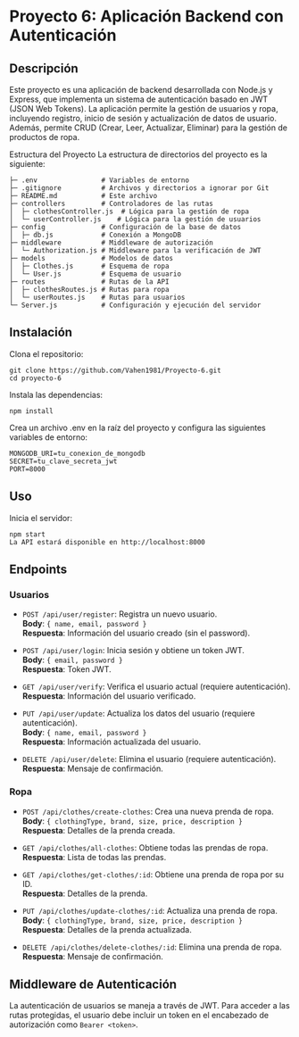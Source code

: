 # Proyecto 6: Aplicación Backend con Autenticación
## Descripción
Este proyecto es una aplicación de backend desarrollada con Node.js y Express, que implementa un sistema de autenticación basado en JWT (JSON Web Tokens). La aplicación permite la gestión de usuarios y ropa, incluyendo registro, inicio de sesión y actualización de datos de usuario. Además, permite CRUD (Crear, Leer, Actualizar, Eliminar) para la gestión de productos de ropa.

Estructura del Proyecto
La estructura de directorios del proyecto es la siguiente:
```
├─ .env                # Variables de entorno
├─ .gitignore          # Archivos y directorios a ignorar por Git
├─ README.md           # Este archivo
├─ controllers         # Controladores de las rutas
│  ├─ clothesController.js  # Lógica para la gestión de ropa
│  └─ userController.js    # Lógica para la gestión de usuarios
├─ config              # Configuración de la base de datos
│  ├─ db.js            # Conexión a MongoDB
├─ middleware          # Middleware de autorización
│  └─ Authorization.js # Middleware para la verificación de JWT
├─ models              # Modelos de datos
│  ├─ Clothes.js       # Esquema de ropa
│  └─ User.js          # Esquema de usuario
├─ routes              # Rutas de la API
│  ├─ clothesRoutes.js # Rutas para ropa
│  └─ userRoutes.js    # Rutas para usuarios
└─ Server.js           # Configuración y ejecución del servidor
```

## Instalación
Clona el repositorio:

```
git clone https://github.com/Vahen1981/Proyecto-6.git
cd proyecto-6
```

Instala las dependencias:
```
npm install
```

Crea un archivo .env en la raíz del proyecto y configura las siguientes variables de entorno:

```
MONGODB_URI=tu_conexion_de_mongodb
SECRET=tu_clave_secreta_jwt
PORT=8000
```

## Uso
Inicia el servidor:
```
npm start
La API estará disponible en http://localhost:8000
```

## Endpoints
### Usuarios

- `POST /api/user/register`: Registra un nuevo usuario.  
  **Body**: `{ name, email, password }`  
  **Respuesta**: Información del usuario creado (sin el password).

- `POST /api/user/login`: Inicia sesión y obtiene un token JWT.  
  **Body**: `{ email, password }`  
  **Respuesta**: Token JWT.

- `GET /api/user/verify`: Verifica el usuario actual (requiere autenticación).  
  **Respuesta**: Información del usuario verificado.

- `PUT /api/user/update`: Actualiza los datos del usuario (requiere autenticación).  
  **Body**: `{ name, email, password }`  
  **Respuesta**: Información actualizada del usuario.

- `DELETE /api/user/delete`: Elimina el usuario (requiere autenticación).  
  **Respuesta**: Mensaje de confirmación.

### Ropa

- `POST /api/clothes/create-clothes`: Crea una nueva prenda de ropa.  
  **Body**: `{ clothingType, brand, size, price, description }`  
  **Respuesta**: Detalles de la prenda creada.

- `GET /api/clothes/all-clothes`: Obtiene todas las prendas de ropa.  
  **Respuesta**: Lista de todas las prendas.

- `GET /api/clothes/get-clothes/:id`: Obtiene una prenda de ropa por su ID.  
  **Respuesta**: Detalles de la prenda.

- `PUT /api/clothes/update-clothes/:id`: Actualiza una prenda de ropa.  
  **Body**: `{ clothingType, brand, size, price, description }`  
  **Respuesta**: Detalles de la prenda actualizada.

- `DELETE /api/clothes/delete-clothes/:id`: Elimina una prenda de ropa.  
  **Respuesta**: Mensaje de confirmación.

## Middleware de Autenticación

La autenticación de usuarios se maneja a través de JWT. Para acceder a las rutas protegidas, el usuario debe incluir un token en el encabezado de autorización como `Bearer <token>`.
